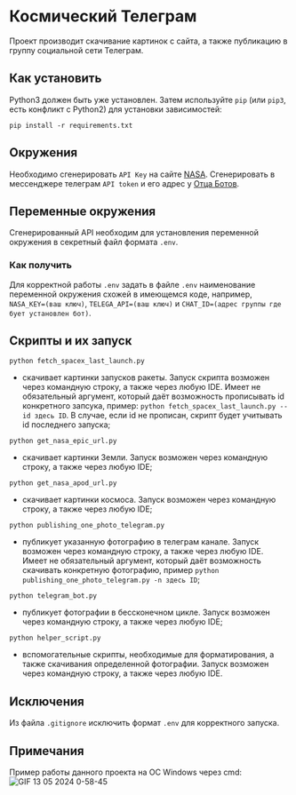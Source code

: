 # Космический Телеграм
Проект производит скачивание картинок с сайта, а также публикацию в группу социальной сети Телеграм.
## Как установить
Python3 должен быть уже установлен. Затем используйте `pip` (или `pip3`, есть конфликт с Python2) для установки зависимостей:

	pip install -r requirements.txt
## Окружения
Необходимо сгенерировать `API Key` на сайте [NASA](https://api.nasa.gov).
Сгенерировать в мессенджере телеграм `API token` и его адрес у [Отца Ботов](https://telegram.me/BotFather).
## Переменные окружения
Сгенерированный API необходим для установления переменной окружения в секретный файл формата `.env`.
### Как получить
Для корректной работы `.env` задать в файле `.env` наименование переменной окружения схожей в имеющемся коде, например, `NASA_KEY=(ваш ключ)`,
`TELEGA_API=(ваш ключ)` и `CHAT_ID=(адрес группы где бует установлен бот)`.
## Скрипты и их запуск

	python fetch_spacex_last_launch.py
- скачивает картинки запусков ракеты. Запуск скрипта возможен через командную строку, а также через любую IDE.
Имеет не обязательный аргумент, который даёт возможность прописывать id конкретного запсука, 
пример: `python fetch_spacex_last_launch.py --id здесь ID`.
В случае, если id не прописан, скрипт будет учитывать id последнего запуска;
```
python get_nasa_epic_url.py
```
-  скачивает картинки Земли. Запуск возможен через командную строку, а также через любую IDE;
```
python get_nasa_apod_url.py
```
-  скачивает картинки космоса. Запуск возможен через командную строку, а также через любую IDE;
```
python publishing_one_photo_telegram.py
```
- публикует указанную фотографию в телеграм канале. Запуск возможен через командную строку, а также через любую IDE.
Имеет не обязательный аргумент, который даёт возможность скачивать конкретную фотографию, 
пример `python publishing_one_photo_telegram.py -n здесь ID`;
```
python telegram_bot.py
```
- публикует фотографии в бессконечном цикле. Запуск возможен через командную строку, а также через любую IDE;
```
python helper_script.py
```
- вспомогательные скрипты, необходимые для форматирования, а также скачивания определенной фотографии. 
Запуск возможен через командную строку, а также через любую IDE.
## Исключения
Из файла `.gitignore` исключить формат `.env` для корректного запуска.
## Примечания
Пример работы данного проекта на ОС Windows через cmd:
![GIF 13 05 2024 0-58-45](https://github.com/Magomed993/Photos-from-nasa/assets/160238040/cfa9639f-e94a-4d7e-94bc-6f76aed0da2d)
